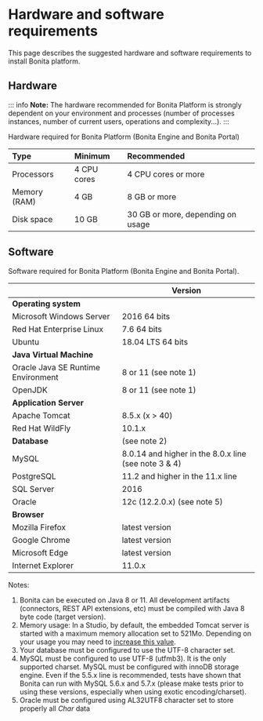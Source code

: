 # Hardware and software requirements

This page describes the suggested hardware and software requirements to install Bonita platform.

## Hardware

::: info
**Note:** The hardware recommended for Bonita Platform is strongly dependent on your environment and
processes (number of processes instances, number of current users, operations and complexity...).
:::

Hardware required for Bonita Platform (Bonita Engine and Bonita Portal)

| Type         | Minimum     | Recommended                       |
| :----------- | :---------- | :-------------------------------- |
| Processors   | 4 CPU cores | 4 CPU cores or more               |
| Memory (RAM) | 4 GB        | 8 GB or more                      |
| Disk space   | 10 GB       | 30 GB or more, depending on usage |

## Software

Software required for Bonita Platform (Bonita Engine and Bonita Portal).

|                                    | Version                                              |
| :--------------------------------- | ---------------------------------------------------- |
| **Operating system**               |                                                      |
| Microsoft Windows Server           | 2016 64 bits                                         |
| Red Hat Enterprise Linux           | 7.6 64 bits                                          |
| Ubuntu                             | 18.04 LTS 64 bits                                    |
| **Java Virtual Machine**           |                                                      |
| Oracle Java SE Runtime Environment | 8 or 11 (see note 1)                                 |
| OpenJDK                            | 8 or 11 (see note 1)                                 |
| **Application Server**             |                                                      |
| Apache Tomcat                      | 8.5.x (x > 40)                                       |
| Red Hat WildFly                    | 10.1.x                                               |
| **Database**                       | (see note 2)                                         |
| MySQL                              | 8.0.14 and higher in the 8.0.x line (see note 3 & 4) |
| PostgreSQL                         | 11.2 and higher in the 11.x line                     |
| SQL Server                         | 2016                                                 |
| Oracle                             | 12c (12.2.0.x) (see note 5)                          |
| **Browser**                        |                                                      |
| Mozilla Firefox                    | latest version                                       |
| Google Chrome                      | latest version                                       |
| Microsoft Edge                     | latest version                                       |
| Internet Explorer                  | 11.0.x                                               |

Notes:

1. Bonita can be executed on Java 8 or 11. All development artifacts (connectors, REST API extensions, etc) must be compiled with Java 8 byte code (target version).
2. Memory usage: In a Studio, by default, the embedded Tomcat server is started with a maximum memory allocation set to 521Mo. Depending on your usage you may need to [increase this value](bonita-bpm-studio-installation.md).
3. Your database must be configured to use the UTF-8 character set.
4. MySQL must be configured to use UTF-8 (utfmb3). It is the only supported charset.
   MySQL must be configured with innoDB storage engine. Even if the 5.5.x line is recommended, tests have shown that Bonita can run with MySQL 5.6.x and 5.7.x (please make tests prior to using these versions, especially when using exotic encoding/charset).
5. Oracle must be configured using AL32UTF8 character set to store properly all _Char_ data
